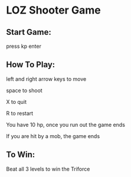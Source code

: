 # LOZ Shooter Game

## Start Game:
press kp enter

## How To Play:
left and right arrow keys to move

space to shoot

X to quit

R to restart

You have 10 hp, once you run out the game ends

If you are hit by a mob, the game ends

## To Win:
Beat all 3 levels to win the Triforce
